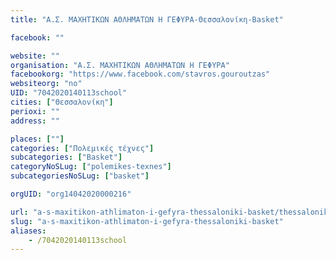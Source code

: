 ```yaml
---
title: "Α.Σ. ΜΑΧΗΤΙΚΩΝ ΑΘΛΗΜΑΤΩΝ Η ΓΕΦΥΡΑ-Θεσσαλονίκη-Basket"

facebook: ""

website: ""
organisation: "Α.Σ. ΜΑΧΗΤΙΚΩΝ ΑΘΛΗΜΑΤΩΝ Η ΓΕΦΥΡΑ"
facebookorg: "https://www.facebook.com/stavros.gouroutzas"
websiteorg: "no"
UID: "7042020140113school"
cities: ["Θεσσαλονίκη"]
perioxi: ""
address: ""

places: [""]
categories: ["Πολεμικές τέχνες"]
subcategories: ["Basket"]
categoryNoSLug: ["polemikes-texnes"]
subcategoriesNoSLug: ["basket"]

orgUID: "org14042020000216"

url: "a-s-maxitikon-athlimaton-i-gefyra-thessaloniki-basket/thessaloniki"
slug: "a-s-maxitikon-athlimaton-i-gefyra-thessaloniki-basket"
aliases:
    - /7042020140113school
---
```






